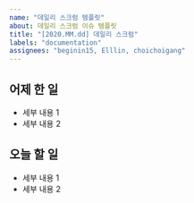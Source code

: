 ```yaml
---
name: "데일리 스크럼 템플릿"
about: 데일리 스크럼 이슈 템플릿
title: "[2020.MM.dd] 데일리 스크럼"
labels: "documentation"
assignees: "beginin15, Elllin, choichoigang"
---
```


## 어제 한 일 

- 세부 내용 1
- 세부 내용 2

## 오늘 할 일 

- 세부 내용 1
- 세부 내용 2
